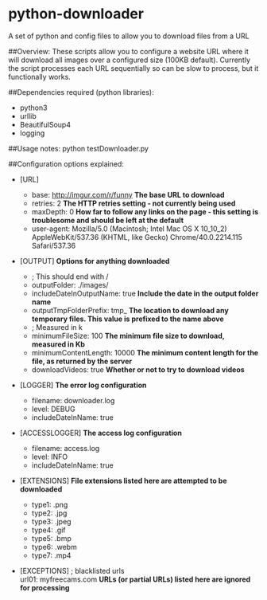 # python-downloader
A set of python and config files to allow you to download files from a URL

##Overview:
These scripts allow you to configure a website URL where it will download all images over a configured size (100KB default). Currently the script processes each URL sequentially so can be slow to process, but it functionally works.
 
##Dependencies required (python libraries):
- python3
- urllib
- BeautifulSoup4
- logging

##Usage notes: 
python testDownloader.py

##Configuration options explained:
- [URL]
  - base: http://imgur.com/r/funny **The base URL to download**
  - retries: 2 **The HTTP retries setting - not currently being used**
  - maxDepth: 0 **How far to follow any links on the page - this setting is troublesome and should be left at the default**
  - user-agent: Mozilla/5.0 (Macintosh; Intel Mac OS X 10_10_2) AppleWebKit/537.36 (KHTML, like Gecko) Chrome/40.0.2214.115 Safari/537.36

- [OUTPUT] **Options for anything downloaded**
  - ; This should end with /
  - outputFolder: ./images/
  - includeDateInOutputName: true **Include the date in the output folder name**
  - outputTmpFolderPrefix: tmp_ **The location to download any temporary files. This value is prefixed to the name above**
  - ; Measured in k
  - minimumFileSize: 100 **The minimum file size to download, measured in Kb**
  - minimumContentLength: 10000 **The minimum content length for the file, as returned by the server**
  - downloadVideos: true **Whether or not to try to download videos**

- [LOGGER] **The error log configuration**
  - filename: downloader.log
  - level: DEBUG
  - includeDateInName: true

- [ACCESSLOGGER] **The access log configuration**
  - filename: access.log
  - level: INFO
  - includeDateInName: true

- [EXTENSIONS] **File extensions listed here are attempted to be downloaded**
  - type1: .png
  - type2: .jpg
  - type3: .jpeg
  - type4: .gif
  - type5: .bmp
  - type6: .webm
  - type7: .mp4

- [EXCEPTIONS]
  ; blacklisted urls  
  url01: myfreecams.com **URLs (or partial URLs) listed here are ignored for processing**  

